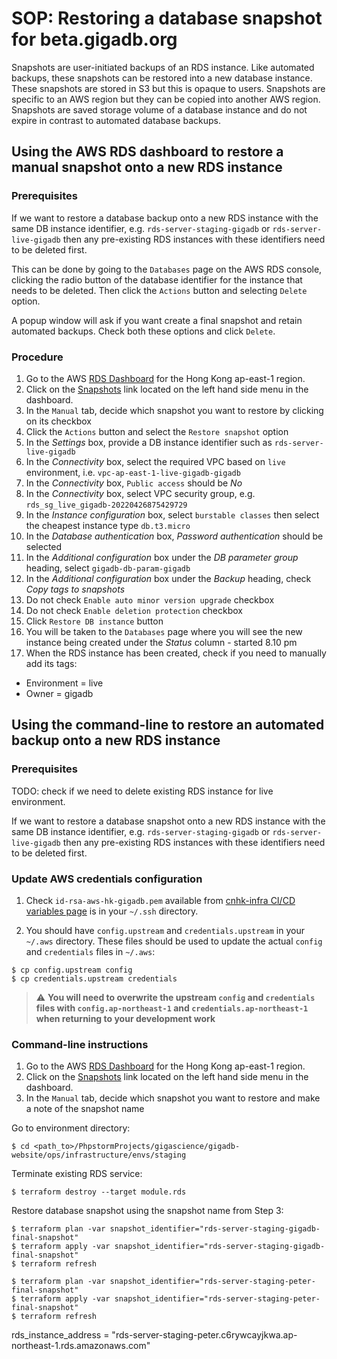 # SOP: Restoring a database snapshot for beta.gigadb.org

Snapshots are user-initiated backups of an RDS instance. Like automated backups,
these snapshots can be restored into a new database instance. These snapshots
are stored in S3 but this is opaque to users. Snapshots are specific to an AWS
region but they can be copied into another AWS region. Snapshots are saved 
storage volume of a database instance and do not expire in contrast to automated 
database backups.

## Using the AWS RDS dashboard to restore a manual snapshot onto a new RDS instance

### Prerequisites

If we want to restore a database backup onto a new RDS instance with the same DB
instance identifier, e.g. `rds-server-staging-gigadb` or `rds-server-live-gigadb`
then any pre-existing RDS instances with these identifiers need to be deleted
first.

This can be done by going to the `Databases` page on the AWS RDS console, 
clicking the radio button of the database identifier for the instance that needs
to be deleted. Then click the `Actions` button and selecting `Delete` option.

A popup window will ask if you want create a final snapshot and retain automated
backups. Check both these options and click `Delete`.

### Procedure

1. Go to the AWS [RDS Dashboard](https://ap-east-1.console.aws.amazon.com/rds/home?region=ap-east-1#)
   for the Hong Kong ap-east-1 region.
2. Click on the [Snapshots](https://ap-east-1.console.aws.amazon.com/rds/home?region=ap-east-1#snapshots-list:) link located on the left hand side menu in
   the dashboard.
3. In the `Manual` tab, decide which snapshot you want to restore by clicking on
   its checkbox
4. Click the `Actions` button and select the `Restore snapshot` option
5. In the *Settings* box, provide a DB instance identifier such as `rds-server-live-gigadb`
6. In the *Connectivity* box, select the required VPC based on `live`
   environment, i.e. `vpc-ap-east-1-live-gigadb-gigadb`
7. In the *Connectivity* box, `Public access` should be *No*
8. In the *Connectivity* box, select VPC security group, e.g. `rds_sg_live_gigadb-20220426875429729`
9. In the *Instance configuration* box, select `burstable classes` then select
   the cheapest instance type `db.t3.micro`
10. In the *Database authentication* box, *Password authentication* should be 
    selected
11. In the *Additional configuration* box under the *DB parameter group* heading,
    select `gigadb-db-param-gigadb`
12. In the *Additional configuration* box under the *Backup* heading, check 
    *Copy tags to snapshots*
13. Do not check `Enable auto minor version upgrade` checkbox
14. Do not check `Enable deletion protection` checkbox
15. Click `Restore DB instance` button
16. You will be taken to the `Databases` page where you will see the new 
    instance being created under the *Status* column - started 8.10 pm
17. When the RDS instance has been created, check if you need to manually add
    its tags:
* Environment = live
* Owner = gigadb

## Using the command-line to restore an automated backup onto a new RDS instance

### Prerequisites

TODO: check if we need to delete existing RDS instance for live environment.

If we want to restore a database snapshot onto a new RDS instance with the same 
DB instance identifier, e.g. `rds-server-staging-gigadb` or 
`rds-server-live-gigadb` then any pre-existing RDS instances with these 
identifiers need to be deleted first.

### Update AWS credentials configuration

1. Check `id-rsa-aws-hk-gigadb.pem` available from [cnhk-infra CI/CD variables page](https://gitlab.com/gigascience/cnhk-infra/-/settings/ci_cd)
is in  your `~/.ssh` directory.

2. You should have `config.upstream` and `credentials.upstream` in your
`~/.aws` directory. These files should be used to update the actual `config`
and `credentials` files in `~/.aws`:
```
$ cp config.upstream config
$ cp credentials.upstream credentials
```
> :warning: **You will need to overwrite the upstream `config` and `credentials` files with `config.ap-northeast-1` and `credentials.ap-northeast-1` when returning to your development work**

### Command-line instructions

1. Go to the AWS [RDS Dashboard](https://ap-east-1.console.aws.amazon.com/rds/home?region=ap-east-1#)
   for the Hong Kong ap-east-1 region.
2. Click on the [Snapshots](https://ap-east-1.console.aws.amazon.com/rds/home?region=ap-east-1#snapshots-list:) link located on the left hand side menu in
   the dashboard.
3. In the `Manual` tab, decide which snapshot you want to restore and make a 
   note of the snapshot name

Go to environment directory:
```
$ cd <path_to>/PhpstormProjects/gigascience/gigadb-website/ops/infrastructure/envs/staging
```

Terminate existing RDS service:
```
$ terraform destroy --target module.rds
```

Restore database snapshot using the snapshot name from Step 3:
```
$ terraform plan -var snapshot_identifier="rds-server-staging-gigadb-final-snapshot"
$ terraform apply -var snapshot_identifier="rds-server-staging-gigadb-final-snapshot"
$ terraform refresh

$ terraform plan -var snapshot_identifier="rds-server-staging-peter-final-snapshot"
$ terraform apply -var snapshot_identifier="rds-server-staging-peter-final-snapshot"
$ terraform refresh
```

rds_instance_address = "rds-server-staging-peter.c6rywcayjkwa.ap-northeast-1.rds.amazonaws.com"
